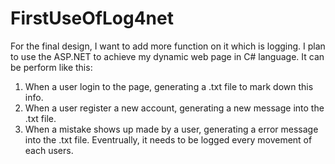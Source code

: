 # FirstUseOfLog4net
For the final design, I want to add more function on it which is logging. 
I plan to use the ASP.NET to achieve my dynamic web page in C# language.
It can be perform like this:
1. When a user login to the page, generating a .txt file to mark down this info.
2. When a user register a new account, generating a new message into the .txt file.
3. When a mistake shows up made by a user, generating a error message into the .txt file.
Eventrually, it needs to be logged every movement of each users.
